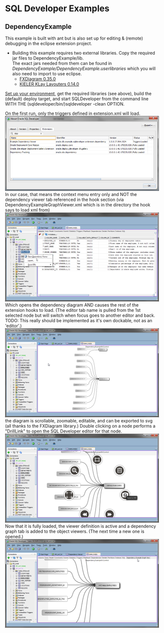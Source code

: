 # SQL Developer Examples
## DependencyExample
This example is built with ant but is also set up for editing & (remote) debugging in the eclipse extension project.
* Building this example requires two external libraries. Copy the required jar files to DependencyExample/lib.  
The exact jars needed from them can be found in *DependencyExample/DependencyExample.userlibraries* which you will also need to import to use eclipse.  
    * [FXDiagram 0.35.0](http://dl.bintray.com/jankoehnlein/FXDiagram/standalone/fxdiagram-jars-0.35.0.zip "fxdiagram-jars-0.35.0.zip")  
    * [KIELER KLay Layouters 0.14.0](http://rtsys.informatik.uni-kiel.de/~kieler/files/release_pragmatics_2015-02/klay/klay_2015-02.jar "klay_2015-02.jar")

[Set up your environment](../../setup.md), get the required libraries (see above), build the (default) deploy target, and start SQLDeveloper from the command line WITH THE (sqldeveloper/bin/)sqldeveloper -clean OPTION.  

On the first run, only the triggers defined in extension.xml will load.  
![DependencyExampleAbout diagram](images/DependencyExampleAbout.png)  
In our case, that means the context menu entry only and NOT the dependency viewer tab referenced in the hook section (via DependencyExampleGraphViewer.xml which is in the directory the hook says to load xml from)
![DependencyExampleContextMenu diagram](images/DependencyExampleContextMenu.png)  
Which opens the dependency diagram AND causes the rest of the extension hooks to load. (The editor tab name is pulled from the 1st selected node but will switch when focus goes to another editor and back. TODO: This really should be implemented as it's own dockable, not as an 'editor'.) 
![DependencyExampleZoomedOut diagram](images/DependencyExampleZoomedOut.png)  
the diagram is scrollable, zoomable, editable, and can be exported to svg (all thanks to the FXDiagram library.) Double clicking on a node performs a "DrillLink" to open the SQL Developer editor for that node.  
![DependencyExampleZoomedIn diagram](images/DependencyExampleZoomedIn.png)  
Now that it is fully loaded, the viewer definition is active and a dependency graph tab is added to the object viewers. (The next time a new one is opened.) 
![DependencyExampleViewer diagram](images/DependencyExampleViewer.png)  
